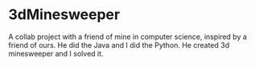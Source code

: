 # 3dMinesweeper
A collab project with a friend of mine in computer science, inspired by a friend of ours. He did the Java and I did the Python. He created 3d minesweeper and I solved it.
